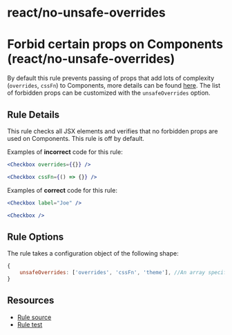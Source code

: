 # react/no-unsafe-overrides

# Forbid certain props on Components (react/no-unsafe-overrides)

By default this rule prevents passing of props that add lots of complexity (`overrides`, `cssFn`) to Components, more details can be found [here](https://hello.atlassian.net/wiki/spaces/DST/pages/974848300/DACI+Removing+the+overrides+API). The list of forbidden props can be customized with the `unsafeOverrides` option.

## Rule Details

This rule checks all JSX elements and verifies that no forbidden props are used
on Components. This rule is off by default.

Examples of **incorrect** code for this rule:

```jsx
<Checkbox overrides={{}} />
```

```jsx
<Checkbox cssFn={() => {}} />
```

Examples of **correct** code for this rule:

```jsx
<Checkbox label="Joe" />
```

```jsx
<Checkbox />
```

## Rule Options

The rule takes a configuration object of the following shape:

```js
{
    unsafeOverrides: ['overrides', 'cssFn', 'theme'], //An array specifying the names of props that are forbidden. The default value of this option is `['overrides', 'cssFn', 'theme']`.
}
```

## Resources

- [Rule source](./index.js)
- [Rule test](./test.js)
